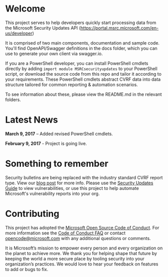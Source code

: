 # Welcome
This project serves to help developers quickly start processing data from the Microsoft Security Updates API (https://portal.msrc.microsoft.com/en-us/developer)

It is comprised of two main components, documentation and sample code. You'll find OpenAPI/Swagger definitions in the docs folder, which you can use to generate your own client via swagger.io.  

If you are a PowerShell developer, you can install PowerShell cmdlets directly by adding ``import module MSRCsecurityupdates`` to your PowerShell script, or download the source code from this repo and tailor it according to your requirements. These PowerShell cmdlets abstract CVRF data into data structure tailored for common reporting & automation scenarios. 

To see information about these, please view the README.md in the relevant folders.

# Latest News
**March 9, 2017** – Added revised PowerShell cmdlets. 

**February 9, 2017** - Project is going live.


# Something to remember
Security bulletins are being replaced with the industry standard CVRF report type. View our [blog post](https://blogs.technet.microsoft.com/msrc/2016/11/08/furthering-our-commitment-to-security-updates/) for more info. Please use the [Security Updates Guide](https://portal.msrc.microsoft.com/en-us/security-guidance) to view vulnerabilities, or use this project to help automate Microsoft's vulnerability reports into your org.


# Contributing

This project has adopted the [Microsoft Open Source Code of Conduct](https://opensource.microsoft.com/codeofconduct/). For more information see the [Code of Conduct FAQ](https://opensource.microsoft.com/codeofconduct/faq/) or contact [opencode@microsoft.com](mailto:opencode@microsoft.com) with any additional questions or comments.

It is Microsoft’s mission to empower every person and every organization on the planet to achieve more. We thank you for helping shape that future by keeping the world a more secure place by tooling security into your organization’s practices. We would love to hear your feedback on features to add or bugs to fix.
